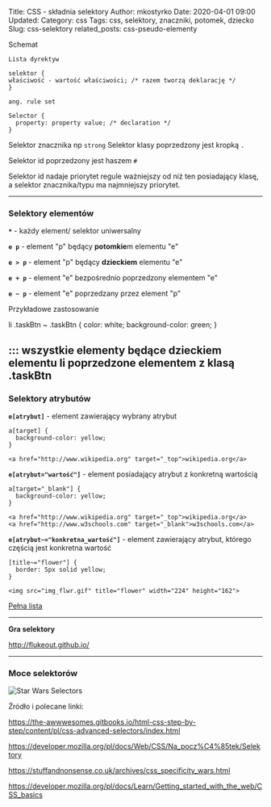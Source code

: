 Title: CSS - składnia selektory
Author: mkostyrko
Date: 2020-04-01 09:00
Updated:
Category: css
Tags: css, selektory, znaczniki, potomek, dziecko
Slug: css-selektory
related_posts: css-pseudo-elementy


Schemat

    Lista dyrektyw

    selektor { 
    właściwość - wartość właściwości; /* razem tworzą deklarację */
    }

    ang. rule set

    Selector {
      property: property value; /* declaration */
    }

Selektor znacznika np `strong`
Selektor klasy poprzedzony jest kropką `.`

Selektor id poprzedzony jest haszem `#`

Selektor id nadaje priorytet regule ważniejszy od niż ten posiadający klasę, a selektor znacznika/typu ma najmniejszy priorytet.

---

### Selektory elementów

**`*`** - każdy element/ selektor uniwersalny

**`e p`** - element "p" będący **potomkie**m elementu "e"

**`e > p`** - element "p" będący **dzieckiem** elementu "e"

**`e + p`** - element "e" bezpośrednio poprzedzony elementem "e"

**`e ~ p`** - element "e" poprzedzany przez element "p"

Przykładowe zastosowanie

  li .taskBtn ~ .taskBtn {
  color: white;
  background-color: green;
  }

::: wszystkie elementy będące dzieckiem elementu li poprzedzone elementem z klasą .taskBtn
---

### Selektory atrybutów

**`e[atrybut]`** - element zawierający wybrany atrybut

    a[target] {
      background-color: yellow;
    }

    <a href="http://www.wikipedia.org" target="_top">wikipedia.org</a>

**`e[atrybut="wartość"]`** - element posiadający atrybut z konkretną wartością

    a[target="_blank"] {
      background-color: yellow;
    }

    <a href="http://www.wikipedia.org" target="_top">wikipedia.org</a>
    <a href="http://www.w3schools.com" target="_blank">w3schools.com</a>

**`e[atrybut~="konkretna_wartość"]`** - element zawierający atrybut, którego częścią jest konkretna wartość

    [title~="flower"] {
      border: 5px solid yellow;
    }

    <img src="img_flwr.gif" title="flower" width="224" height="162">

[Pełna lista](http://www.kurshtml.edu.pl/css/selektory.html)

---

**Gra selektory**

http://flukeout.github.io/

---

### Moce selektorów

![Star Wars Selectors](https://stuffandnonsense.co.uk/archives/images/css-specificity-wars.png)



Źródło i polecane linki:

https://the-awwwesomes.gitbooks.io/html-css-step-by-step/content/pl/css-advanced-selectors/index.html

https://developer.mozilla.org/pl/docs/Web/CSS/Na_pocz%C4%85tek/Selektory

https://stuffandnonsense.co.uk/archives/css_specificity_wars.html

https://developer.mozilla.org/pl/docs/Learn/Getting_started_with_the_web/CSS_basics

